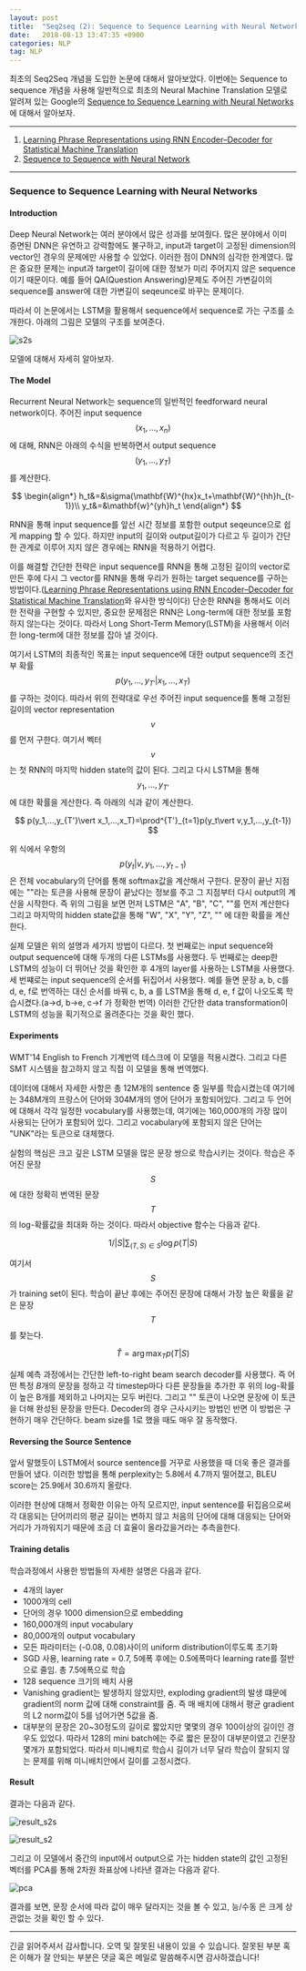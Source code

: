 ```yaml
---
layout: post
title:  "Seq2seq (2): Sequence to Sequence Learning with Neural Networks"
date:   2018-08-13 13:47:35 +0900
categories: NLP
tag: NLP
---
```


최초의 Seq2Seq 개념을 도입한 논문에 대해서 알아보았다. 이번에는 Sequence to sequence 개념을 사용해 일반적으로 최초의 Neural Machine Translation 모델로 알려져 있는 Google의 [Sequence to Sequence Learning with Neural Networks](https://papers.nips.cc/paper/5346-sequence-to-sequence-learning-with-neural-networks.pdf)에 대해서 알아보자.

---

1. [Learning Phrase Representations using RNN Encoder–Decoder for Statistical Machine Translation](https://reniew.github.io/31)
2. [Sequence to Sequence with Neural Network](https://reniew.github.io/35)

---


### Sequence to Sequence Learning with Neural Networks



#### Introduction

Deep Neural Network는 여러 분야에서 많은 성과를 보여줬다. 많은 분야에서 이미 증면된 DNN은 유연하고 강력함에도 불구하고, input과 target이 고정된 dimension의 vector인 경우의 문제에만 사용할 수 있었다. 이러한 점이 DNN의 심각한 한계였다. 많은 중요한 문제는 input과 target이 길이에 대한 정보가 미리 주어지지 않은 sequence이기 때문이다. 예를 들어 QA(Question Answering)문제도 주어진 가변길이의 sequence를 answer에 대한 가변길이 seqeunce로 바꾸는 문제이다.

따라서 이 논문에서는 LSTM을 활용해서 sequence에서 sequence로 가는 구조를 소개한다. 아래의 그림은 모델의 구조를 보여준다.

![s2s](https://i.imgur.com/KK3SZzU.jpg)

모델에 대해서 자세히 알아보자.

#### The Model

Recurrent Neural Network는 sequence의 일반적인 feedforward neural network이다. 주어진 input sequence $$(x_1,...,x_n)$$에 대해, RNN은 아래의 수식을 반복하면서 output sequence $$(y_1,...,y_T)$$를 계산한다.

$$
\begin{align*}
h_t&=&\sigma(\mathbf{W}^{hx}x_t+\mathbf{W}^{hh}h_{t-1})\\
y_t&=&\mathbf{w}^{yh}h_t
\end{align*} 
$$

RNN을 통해 input sequence를 앞선 시간 정보를 포함한 output seqeunce으로 쉽게 mapping 할 수 있다. 하지만 input의 길이와 output길이가 다르고 두 길이가 간단한 관계로 이루어 지지 않은 경우에는 RNN을 적용하기 어렵다.

이를 해결할 간단한 전략은 input sequence를 RNN을 통해 고정된 길이의 vector로 만든 후에 다시 그 vector를 RNN을 통해 우리가 원하는 target sequence를 구하는 방법이다.([Learning Phrase Representations using RNN Encoder–Decoder for Statistical Machine Translation](https://arxiv.org/abs/1406.1078)와 유사한 방식이다) 단순한 RNN을 통해서도 이러한 전략을 구현할 수 있지만, 중요한 문제점은 RNN은 Long-term에 대한 정보를 포함하지 않는다는 것이다. 따라서 Long Short-Term Memory(LSTM)을 사용해서 이러한 long-term에 대한 정보를 잡아 낼 것이다.

여기서 LSTM의 최종적인 목표는 input sequence에 대한 output sequence의 조건부 확률 $$p(y_1,...,y_{T'}\vert x_1,...,x_T)$$를 구하는 것이다. 따라서 위의 전략대로 우선 주어진 input sequence를 통해 고정된 길이의 vector representation $$v$$를 먼저 구한다. 여기서 벡터 $$v$$는 첫 RNN의 마지막 hidden state의 값이 된다. 그리고 다시 LSTM을 통해 $$y_1,...,y_{T'}$$에 대한 확률을 게산한다. 즉 아래의 식과 같이 계산한다.

$$
p(y_1,...,y_{T'}\vert x_1,...,x_T)=\prod^{T'}_{t=1}p(y_t\vert v,y_1,...,y_{t-1})
$$

위 식에서 우항의 $$p(y_t\vert v,y_1,...,y_{t-1})$$은 전체 vocabulary의 단어를 통해 softmax값을 계산해서 구한다. 문장이 끝난 지점에는 "<EOS>"라는 토큰을 사용해 문장이 끝났다는 정보를 주고 그 지점부터 다시 output의 계산을 시작한다. 즉 위의 그림을 보면 먼저 LSTM은 "A", "B", "C", "<EOS>"를 먼저 계산한다 그리고 마지막의 hidden state값을 통해 "W", "X", "Y", "Z", "<EOS>" 에 대한 확률을 계산한다.

실제 모델은 위의 설명과 세가지 방법이 다르다. 첫 번째로는 input sequence와 output sequence에 대해 두개의 다른 LSTMs를 사용했다. 두 번째로는 deep한 LSTM의 성능이 더 뛰어난 것을 확인한 후 4개의 layer를 사용하는 LSTM을 사용했다. 세 번쨰로는 input sequence의 순서를 뒤집어서 사용했다. 예를 들면 문장 a, b, c를 d, e, f로 번역하는 대신 순서를 바꿔 c, b, a 를 LSTM을 통해 d, e, f 값이 나오도록 학습시켰다.(a->d, b->e, c->f 가 정확한 번역) 이러한 간단한 data transformation이 LSTM의 성능을 획기적으로 올려준다는 것을 확인 했다.

#### Experiments

WMT'14 English to French 기계번역 테스크에 이 모델을 적용시켰다. 그리고 다른 SMT 시스템을 참고하지 않고 직접 이 모델을 통해 번역했다.

데이터에 대해서 자세한 사항은 총 12M개의 sentence 중 일부를 학습시켰는데 여기에는 348M개의 프랑스어 단어와 304M개의 영어 단어가 포함되어있다. 그리고 두 언어에 대해서 각각 일정한 vocabulary를 사용했는데, 여기에는 160,000개의 가장 많이 사용되는 단어가 포함되어 있다. 그리고 vocabulary에 포함되지 않은 단어는 "UNK"라는 토큰으로 대체했다.

실험의 핵심은 크고 깊은 LSTM 모델을 많은 문장 쌍으로 학습시키는 것이다. 학습은 주어진 문장 $$S$$에 대한 정확히 번역된 문장 $$T$$의 log-확률값을 최대화 하는 것이다. 따라서 objective 함수는 다음과 같다.

$$
1/\vert S\vert\sum_{(T,S)\in S}\log p(T\vert S)
$$

여기서 $$S$$가 training set이 된다. 학습이 끝난 후에는 주어진 문장에 대해서 가장 높은 확률을 같은 문장 $$T$$를 찾는다.

$$
\hat{T}=\arg\max_T p(T\vert S)
$$

실제 예측 과정에서는 간단한 left-to-right beam search decoder를 사용했다. 즉 어떤 특정 $B$개의 문장을 정하고 각 timestep마다 다른 문장들을 추가한 후 위의 log-확률이 높은 B개를 제외하고 나머지는 모두 버린다. 그리고 "<EOS>" 토큰이 나오면  문장에 이 토큰을 더해 완성된 문장을 만든다. Decoder의 경우 근사시키는 방법인 반면 이 방법은 구현하기 매우 간단하다. beam size를 1로 했을 때도 매우 잘 동작했다.

#### Reversing the Source Sentence

앞서 말했듯이 LSTM에서 source sentence를 거꾸로 사용했을 때 더욱 좋은 결과를 만들어 냈다. 이러한 방법을 통해 perplexity는 5.8에서 4.7까지 떨어졌고, BLEU score는 25.9에서 30.6까지 올랐다.

이러한 현상에 대해서 정확한 이유는 아직 모르지만, input sentence를 뒤집음으로써 각 대응되는 단어끼리의 평균 길이는 변하지 않고 처음의 단어에 대해 대응되는 단어와 거리가 가까워지기 때문에 조금 더 효율이 올라갔을거라는 추측을한다.

#### Training detalis

학습과정에서 사용한 방법들의 자세한 설명은 다음과 같다.

* 4개의 layer
* 1000개의 cell
* 단어의 경우 1000 dimension으로 embedding
* 160,000개의 input vocabulary
* 80,000개의 output vocabulary
* 모든 파라미터는 (-0.08, 0.08)사이의 uniform distribution이루도록 초기화
* SGD 사용, learning rate = 0.7, 5에폭 후에는 0.5에폭마다 learning rate를 절반으로 줄임. 총 7.5에폭으로 학습
* 128 sequence 크기의 배치 사용
* Vanishing gradient는 발생하지 않았지만, exploding gradient의 발생 떄문에 gradient의 norm 값에 대해 constraint를 줌. 즉 매 배치에 대해서 평균 gradient의 L2 norm값이 5를 넘어가면 5값을 줌.
* 대부분의 문장은 20~30정도의 길이로 짧았지만 몇몇의 경우 100이상의 길이인 경우도 있었다. 따라서 128의 mini batch에는 주로 짧은 문장이 대부분이였고 긴문장 몇개가 포함되었다. 따라서 미니배치로 학습시 길이가 너무 달라 학습이 잘되지 않는 문제를 위해 미니배치안에서 길이를 고정시켰다.

#### Result

결과는 다음과 같다.

![result_s2s](https://i.imgur.com/FrZJLbd.jpg)

![result_s2](https://i.imgur.com/RhjACoH.jpg)


그리고 이 모델에서 중간의 input에서 output으로 가는 hidden state의 값인 고정된 벡터를 PCA를 통해 2차원 좌표상에 나타낸 결과는 다음과 같다.

![pca](https://i.imgur.com/7S4U55z.jpg)

결과를 보면, 문장 순서에 따라 값이 매우 달라지는 것을 볼 수 있고, 능/수동 은 크게 상관없는 것을 확인 할 수 있다.


---

긴글 읽어주셔서 감사합니다. 오역 및 잘못된 내용이 있을 수 있습니다. 잘못된 부분 혹은 이해가 잘 안되는 부분은 댓글 혹은 메일로 말씀해주시면 감사하겠습니다!
